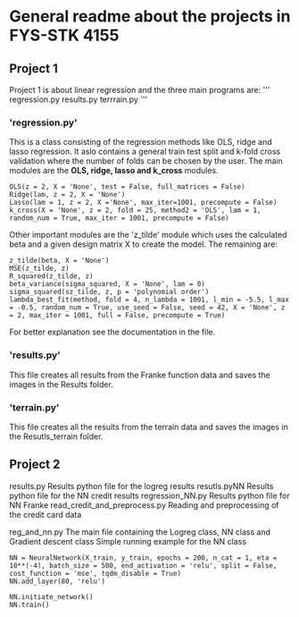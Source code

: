 # General readme about the projects in FYS-STK 4155

## Project 1

Project 1 is about linear regression and the three main programs are:
'''
regression.py
results.py
terrrain.py
'''

### 'regression.py'
This is a class consisting of the regression methods like OLS, ridge and lasso regression. It aslo contains
a general train test split and k-fold cross validation where the number of folds can be chosen by the user.
The main modules are the **OLS, ridge, lasso and k_cross** modules.
```
OLS(z = 2, X = 'None', test = False, full_matrices = False)
Ridge(lam, z = 2, X = 'None')
Lasso(lam = 1, z = 2, X ='None', max_iter=1001, precompute = False)
k_cross(X = 'None', z = 2, fold = 25, method2 = 'OLS', lam = 1, random_num = True, max_iter = 1001, precompute = False)
```

Other important modules are the 'z_tilde' module which uses the calculated beta and a given design matrix X
to create the model.
The remaining are:

```
z_tilde(beta, X = 'None')
MSE(z_tilde, z)
R_squared(z_tilde, z)
beta_variance(sigma_squared, X = 'None', lam = 0)
sigma_squared(sz_tilde, z, p = 'polynomial order')
lambda_best_fit(method, fold = 4, n_lambda = 1001, l_min = -5.5, l_max = -0.5, random_num = True, use_seed = False, seed = 42, X = 'None', z = 2, max_iter = 1001, full = False, precompute = True)
```
For better explanation see the documentation in the file.

### 'results.py'
This file creates all results from the Franke function data and saves the images in the Results folder.

### 'terrain.py'
This file creates all the results from the terrain data and saves the images in the Resutls_terrain folder.


## Project 2
results.py Results python file for the logreg results
resutls.pyNN  Results python file for the NN credit results
regression_NN.py  Results python file for NN Franke
read_credit_and_preprocess.py  Reading and preprocessing of the credit card data

reg_and_nn.py The main file containing the Logreg class, NN class and Gradient descent class
Simple running example for the NN class
```
NN = NeuralNetwork(X_train, y_train, epochs = 200, n_cat = 1, eta = 10**(-4), batch_size = 500, end_activation = 'relu', split = False, cost_function = 'mse', tqdm_disable = True)
NN.add_layer(80, 'relu')

NN.initiate_network()
NN.train()
```


